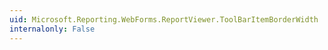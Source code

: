 ```yaml
---
uid: Microsoft.Reporting.WebForms.ReportViewer.ToolBarItemBorderWidth
internalonly: False
---
```

